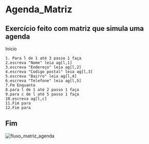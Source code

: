 # Agenda_Matriz
Exercício feito com matriz que simula uma agenda
------------------------------------------------------
Inicio
    
    1. Para l de 1 até 3 passo 1 faça
    2.escreva "Nome" leia ag[l,1]
    3.escreva "Endereço" leia ag[l,2]
    4.escreva "Codigo postal" leia ag[l,3]
    5.escreva "Bairro" leia ag[l,4]
    6.escreva "Telefone" leia ag[l,5]
    7.Fm Enquanto
    8.para l de 1 até 2 passo 1 faça
    9.para c de l até 5 passo 1 faça
    10.escreva ag[l,c]
    11.Fim para
    12.Fim para
    
Fim
------------------------------------------------------
    
![fluxo_matriz_agenda](https://user-images.githubusercontent.com/103473067/173269044-404ce616-38ac-4756-86b4-e5f7aac32983.png)
